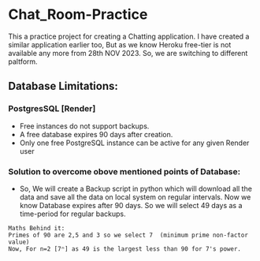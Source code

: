 # Chat_Room-Practice

This a practice project for creating a Chatting application. I have created a similar application earlier too, But as we know Heroku free-tier is not available any more from 28th NOV 2023. So, we are switching to different paltform.

## Database Limitations:

### PostgresSQL [Render]

- Free instances do not support backups.
- A free database expires 90 days after creation.
- Only one free PostgreSQL instance can be active for any given Render user

### Solution to overcome obove mentioned points of Database:

- So, We will create a Backup script in python which will download all the data and save all the data on local system on regular intervals. Now we know Database expires after 90 days. So we will select 49 days as a time-period for regular backups.

```
Maths Behind it:
Primes of 90 are 2,5 and 3 so we select 7  (minimum prime non-factor value)
Now, For n=2 [7ⁿ] as 49 is the largest less than 90 for 7's power.
```